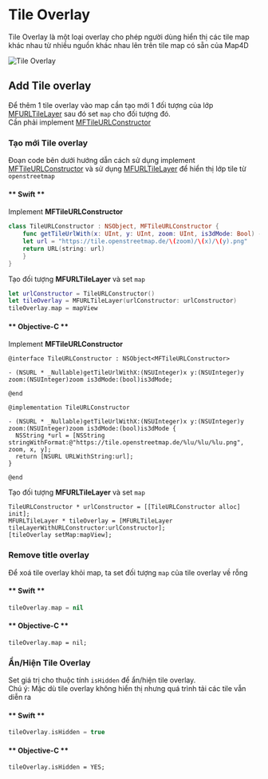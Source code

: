 # Tile Overlay

Tile Overlay là một loại overlay cho phép người dùng hiển thị các tile map khác nhau từ nhiều nguồn khác nhau lên trên tile map có sẵn của Map4D

![Tile Overlay](../../resources/v1.5/tile-overlay.png)

## Add Tile overlay

Để thêm 1 tile overlay vào map cần tạo mới 1 đối tượng của lớp [MFURLTileLayer](reference/tile-overlay?id=mfurltilelayer-class) sau đó set `map` cho đối tượng đó.  
Cần phải implement [MFTileURLConstructor](reference/tile-overlay?id=mftileurlconstructor-protocol)

### Tạo mới Tile overlay

Đoạn code bên dưới hướng dẫn cách sử dụng implement [MFTileURLConstructor](reference/tile-overlay?id=mftileurlconstructor-protocol) và sử dụng [MFURLTileLayer](reference/tile-overlay?id=mfurltilelayer-class) để hiển thị lớp tile từ `openstreetmap`

<!-- tabs:start -->
#### ** Swift **
Implement **MFTileURLConstructor**
```swift
class TileURLConstructor : NSObject, MFTileURLConstructor {
    func getTileUrlWith(x: UInt, y: UInt, zoom: UInt, is3dMode: Bool) -> URL? {
    let url = "https://tile.openstreetmap.de/\(zoom)/\(x)/\(y).png"
    return URL(string: url)
    }
}
```

Tạo đối tượng **MFURLTileLayer** và set `map`
```swift
let urlConstructor = TileURLConstructor()
let tileOverlay = MFURLTileLayer(urlConstructor: urlConstructor)
tileOverlay.map = mapView
```

#### ** Objective-C **

Implement **MFTileURLConstructor**

```objc
@interface TileURLConstructor : NSObject<MFTileURLConstructor>

- (NSURL * _Nullable)getTileUrlWithX:(NSUInteger)x y:(NSUInteger)y zoom:(NSUInteger)zoom is3dMode:(bool)is3dMode;

@end

@implementation TileURLConstructor

- (NSURL * _Nullable)getTileUrlWithX:(NSUInteger)x y:(NSUInteger)y zoom:(NSUInteger)zoom is3dMode:(bool)is3dMode {
  NSString *url = [NSString stringWithFormat:@"https://tile.openstreetmap.de/%lu/%lu/%lu.png", zoom, x, y];
  return [NSURL URLWithString:url];
}

@end
```

Tạo đối tượng **MFURLTileLayer** và set `map`
```objc
TileURLConstructor * urlConstructor = [[TileURLConstructor alloc] init];
MFURLTileLayer * tileOverlay = [MFURLTileLayer tileLayerWithURLConstructor:urlConstructor];
[tileOverlay setMap:mapView];
```
<!-- tabs:end -->

### Remove title overlay

Để xoá tile overlay khỏi map, ta set đối tượng `map` của tile overlay về rỗng
<!-- tabs:start -->
#### ** Swift **
```swift
tileOverlay.map = nil
```
#### ** Objective-C **
```objc
tileOverlay.map = nil;
```
<!-- tabs:end -->

### Ẩn/Hiện Tile Overlay
Set giá trị cho thuộc tính `isHidden` để ẩn/hiện tile overlay.  
Chú ý: Mặc dù tile overlay không hiển thị nhưng quá trình tải các tile vẫn diễn ra

<!-- tabs:start -->
#### ** Swift **
```swift
tileOverlay.isHidden = true
```
#### ** Objective-C **
```objc
tileOverlay.isHidden = YES;
```
<!-- tabs:end -->